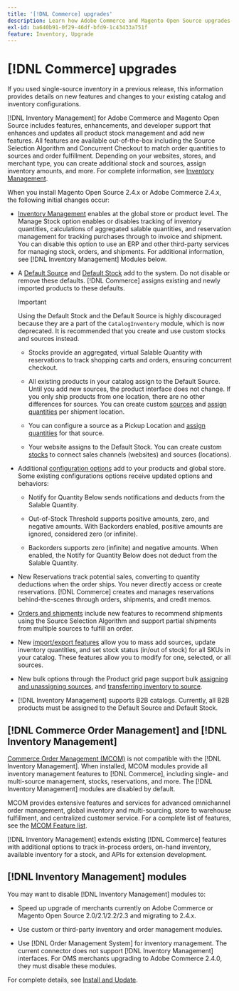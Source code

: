 ```yaml
---
title: '[!DNL Commerce] upgrades'
description: Learn how Adobe Commerce and Magento Open Source upgrades affect catalog and [!DNL Inventory Management] configurations.
exl-id: ba640b91-0f29-46df-bfd9-1c43433a751f
feature: Inventory, Upgrade
---
```

# [!DNL Commerce] upgrades

If you used single-source inventory in a previous release, this information provides details on new features and changes to your existing catalog and inventory configurations.

[!DNL Inventory Management] for Adobe Commerce and Magento Open Source includes features, enhancements, and developer support that enhances and updates all product stock management and add new features. All features are available out-of-the-box including the Source Selection Algorithm and Concurrent Checkout to match order quantities to sources and order fulfillment. Depending on your websites, stores, and merchant type, you can create additional stock and sources, assign inventory amounts, and more. For complete information, see [Inventory Management](introduction.md).

When you install Magento Open Source 2.4.x or Adobe Commerce 2.4.x, the following initial changes occur:

- [Inventory Management](enable.md) enables at the global store or product level. The Manage Stock option enables or disables tracking of inventory quantities, calculations of aggregated salable quantities, and reservation management for tracking purchases through to invoice and shipment. You can disable this option to use an ERP and other third-party services for managing stock, orders, and shipments. For additional information, see [!DNL Inventory Management] Modules below.

- A [Default Source](sources-manage.md) and [Default Stock](stocks-manage.md) add to the system. Do not disable or remove these defaults. [!DNL Commerce] assigns existing and newly imported products to these defaults.

   >[!IMPORTANT]
   >
   >Using the Default Stock and the Default Source is highly discouraged because they are a part of the `CatalogInventory` module, which is now deprecated. It is recommended that you create and use custom stocks and sources instead.

  - Stocks provide an aggregated, virtual Salable Quantity with reservations to track shopping carts and orders, ensuring concurrent checkout.

  - All existing products in your catalog assign to the Default Source. Until you add new sources, the product interface does not change. If you only ship products from one location, there are no other differences for sources. You can create custom [sources](sources-add.md) and [assign quantities](quantities-manage.md) per shipment location.

  - You can configure a source as a Pickup Location and [assign quantities](quantities-manage.md) for that source.

  - Your website assigns to the Default Stock. You can create custom [stocks](stocks-add.md) to connect sales channels (websites) and sources (locations).

- Additional [configuration options](configuration.md) add to your products and global store. Some existing configurations options receive updated options and behaviors:

  - Notify for Quantity Below sends notifications and deducts from the Salable Quantity.

  - Out-of-Stock Threshold supports positive amounts, zero, and negative amounts. With Backorders enabled, positive amounts are ignored, considered zero (or infinite).

  - Backorders supports zero (infinite) and negative amounts. When enabled, the Notify for Quantity Below does not deduct from the Salable Quantity.

- New Reservations track potential sales, converting to quantity deductions when the order ships. You never directly access or create reservations. [!DNL Commerce] creates and manages reservations behind-the-scenes through orders, shipments, and credit memos.

- [Orders and shipments](shipments.md) include new features to recommend shipments using the Source Selection Algorithm and support partial shipments from multiple sources to fulfill an order.

- New [import/export features](inventory-import-export.md) allow you to mass add sources, update inventory quantities, and set stock status (in/out of stock) for all SKUs in your catalog. These features allow you to modify for one, selected, or all sources.

- New bulk options through the Product grid page support bulk [assigning and unassigning sources](bulk-assignment.md), and [transferring inventory to source](inventory-transfer.md).

- [!DNL Inventory Management] supports B2B catalogs. Currently, all B2B products must be assigned to the Default Source and Default Stock.

## [!DNL Commerce Order Management] and [!DNL Inventory Management]

[Commerce Order Management (MCOM)][1] is not compatible with the [!DNL Inventory Management]. When installed, MCOM modules provide all inventory management features to [!DNL Commerce], including single- and multi-source management, stocks, reservations, and more. The [!DNL Inventory Management] modules are disabled by default.

MCOM provides extensive features and services for advanced omnichannel order management, global inventory and multi-sourcing, store to warehouse fulfillment, and centralized customer service. For a complete list of features, see the [MCOM Feature list][2].

[!DNL Inventory Management] extends existing [!DNL Commerce] features with additional options to track in-process orders, on-hand inventory, available inventory for a stock, and APIs for extension development.

## [!DNL Inventory Management] modules

You may want to disable [!DNL Inventory Management] modules to:

- Speed up upgrade of merchants currently on Adobe Commerce or Magento Open Source 2.0/2.1/2.2/2.3 and migrating to 2.4.x.

- Use custom or third-party inventory and order management modules.

- Use [!DNL Order Management System] for inventory management. The current connector does not support [!DNL Inventory Management] interfaces. For OMS merchants upgrading to Adobe Commerce 2.4.0, they must disable these modules.

For complete details, see [Install and Update](install-update.md).

[1]: https://commerce-docs.github.io/oms-documentation-archive/
[2]: https://commerce-docs.github.io/oms-documentation-archive/getting-started/feature-list/
